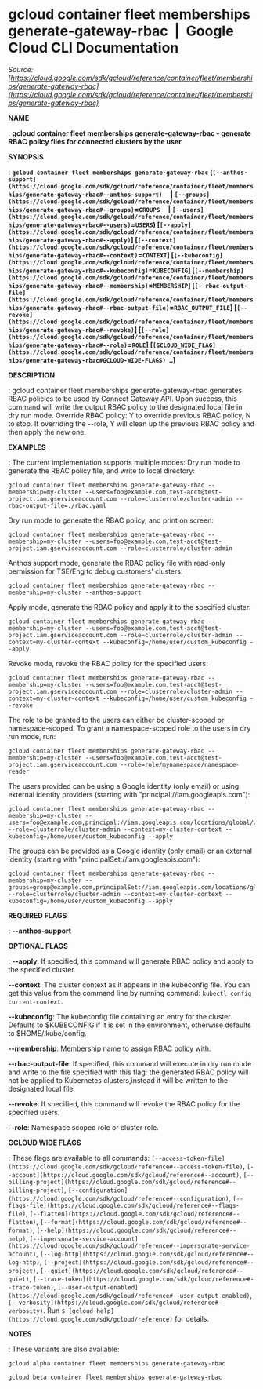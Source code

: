 # gcloud container fleet memberships generate-gateway-rbac  |  Google Cloud CLI Documentation

*Source: [https://cloud.google.com/sdk/gcloud/reference/container/fleet/memberships/generate-gateway-rbac](https://cloud.google.com/sdk/gcloud/reference/container/fleet/memberships/generate-gateway-rbac)*

**NAME**

: **gcloud container fleet memberships generate-gateway-rbac - generate RBAC policy files for connected clusters by the user**

**SYNOPSIS**

: **`gcloud container fleet memberships generate-gateway-rbac` (`[--anthos-support](https://cloud.google.com/sdk/gcloud/reference/container/fleet/memberships/generate-gateway-rbac#--anthos-support)`     | `[--groups](https://cloud.google.com/sdk/gcloud/reference/container/fleet/memberships/generate-gateway-rbac#--groups)`=`GROUPS`     | `[--users](https://cloud.google.com/sdk/gcloud/reference/container/fleet/memberships/generate-gateway-rbac#--users)`=`USERS`) [`[--apply](https://cloud.google.com/sdk/gcloud/reference/container/fleet/memberships/generate-gateway-rbac#--apply)`] [`[--context](https://cloud.google.com/sdk/gcloud/reference/container/fleet/memberships/generate-gateway-rbac#--context)`=`CONTEXT`] [`[--kubeconfig](https://cloud.google.com/sdk/gcloud/reference/container/fleet/memberships/generate-gateway-rbac#--kubeconfig)`=`KUBECONFIG`] [`[--membership](https://cloud.google.com/sdk/gcloud/reference/container/fleet/memberships/generate-gateway-rbac#--membership)`=`MEMBERSHIP`] [`[--rbac-output-file](https://cloud.google.com/sdk/gcloud/reference/container/fleet/memberships/generate-gateway-rbac#--rbac-output-file)`=`RBAC_OUTPUT_FILE`] [`[--revoke](https://cloud.google.com/sdk/gcloud/reference/container/fleet/memberships/generate-gateway-rbac#--revoke)`] [`[--role](https://cloud.google.com/sdk/gcloud/reference/container/fleet/memberships/generate-gateway-rbac#--role)`=`ROLE`] [`[GCLOUD_WIDE_FLAG](https://cloud.google.com/sdk/gcloud/reference/container/fleet/memberships/generate-gateway-rbac#GCLOUD-WIDE-FLAGS) …`]**

**DESCRIPTION**

: gcloud container fleet memberships generate-gateway-rbac generates RBAC policies
to be used by Connect Gateway API.
Upon success, this command will write the output RBAC policy to the designated
local file in dry run mode.
Override RBAC policy: Y to override previous RBAC policy, N to stop. If
overriding the --role, Y will clean up the previous RBAC policy and then apply
the new one.

**EXAMPLES**

: The current implementation supports multiple modes:
Dry run mode to generate the RBAC policy file, and write to local directory:

```
gcloud container fleet memberships generate-gateway-rbac --membership=my-cluster --users=foo@example.com,test-acct@test-project.iam.gserviceaccount.com --role=clusterrole/cluster-admin --rbac-output-file=./rbac.yaml
```

Dry run mode to generate the RBAC policy, and print on screen:

```
gcloud container fleet memberships generate-gateway-rbac --membership=my-cluster --users=foo@example.com,test-acct@test-project.iam.gserviceaccount.com --role=clusterrole/cluster-admin
```

Anthos support mode, generate the RBAC policy file with read-only permission for
TSE/Eng to debug customers' clusters:

```
gcloud container fleet memberships generate-gateway-rbac --membership=my-cluster --anthos-support
```

Apply mode, generate the RBAC policy and apply it to the specified cluster:

```
gcloud container fleet memberships generate-gateway-rbac --membership=my-cluster --users=foo@example.com,test-acct@test-project.iam.gserviceaccount.com --role=clusterrole/cluster-admin --context=my-cluster-context --kubeconfig=/home/user/custom_kubeconfig --apply
```

Revoke mode, revoke the RBAC policy for the specified users:

```
gcloud container fleet memberships generate-gateway-rbac --membership=my-cluster --users=foo@example.com,test-acct@test-project.iam.gserviceaccount.com --role=clusterrole/cluster-admin --context=my-cluster-context --kubeconfig=/home/user/custom_kubeconfig --revoke
```

The role to be granted to the users can either be cluster-scoped or
namespace-scoped. To grant a namespace-scoped role to the users in dry run mode,
run:

```
gcloud container fleet memberships generate-gateway-rbac --membership=my-cluster --users=foo@example.com,test-acct@test-project.iam.gserviceaccount.com --role=role/mynamespace/namespace-reader
```

The users provided can be using a Google identity (only email) or using external
identity providers (starting with "principal://iam.googleapis.com"):

```
gcloud container fleet memberships generate-gateway-rbac --membership=my-cluster --users=foo@example.com,principal://iam.googleapis.com/locations/global/workforcePools/pool/subject/user --role=clusterrole/cluster-admin --context=my-cluster-context --kubeconfig=/home/user/custom_kubeconfig --apply
```

The groups can be provided as a Google identity (only email) or an external
identity (starting with "principalSet://iam.googleapis.com"):

```
gcloud container fleet memberships generate-gateway-rbac --membership=my-cluster --groups=group@example.com,principalSet://iam.googleapis.com/locations/global/workforcePools/pool/group/ExampleGroup --role=clusterrole/cluster-admin --context=my-cluster-context --kubeconfig=/home/user/custom_kubeconfig --apply
```

**REQUIRED FLAGS**

: **--anthos-support**

**OPTIONAL FLAGS**

: **--apply**:
If specified, this command will generate RBAC policy and apply to the specified
cluster.

**--context**:
The cluster context as it appears in the kubeconfig file. You can get this value
from the command line by running command: `kubectl config
current-context`.

**--kubeconfig**:
The kubeconfig file containing an entry for the cluster. Defaults to $KUBECONFIG
if it is set in the environment, otherwise defaults to $HOME/.kube/config.

**--membership**:
Membership name to assign RBAC policy with.

**--rbac-output-file**:
If specified, this command will execute in dry run mode and write to the file
specified with this flag: the generated RBAC policy will not be applied to
Kubernetes clusters,instead it will be written to the designated local file.

**--revoke**:
If specified, this command will revoke the RBAC policy for the specified users.

**--role**:
Namespace scoped role or cluster role.

**GCLOUD WIDE FLAGS**

: These flags are available to all commands: `[--access-token-file](https://cloud.google.com/sdk/gcloud/reference#--access-token-file)`,
`[--account](https://cloud.google.com/sdk/gcloud/reference#--account)`, `[--billing-project](https://cloud.google.com/sdk/gcloud/reference#--billing-project)`,
`[--configuration](https://cloud.google.com/sdk/gcloud/reference#--configuration)`,
`[--flags-file](https://cloud.google.com/sdk/gcloud/reference#--flags-file)`,
`[--flatten](https://cloud.google.com/sdk/gcloud/reference#--flatten)`, `[--format](https://cloud.google.com/sdk/gcloud/reference#--format)`, `[--help](https://cloud.google.com/sdk/gcloud/reference#--help)`, `[--impersonate-service-account](https://cloud.google.com/sdk/gcloud/reference#--impersonate-service-account)`,
`[--log-http](https://cloud.google.com/sdk/gcloud/reference#--log-http)`,
`[--project](https://cloud.google.com/sdk/gcloud/reference#--project)`, `[--quiet](https://cloud.google.com/sdk/gcloud/reference#--quiet)`, `[--trace-token](https://cloud.google.com/sdk/gcloud/reference#--trace-token)`, `[--user-output-enabled](https://cloud.google.com/sdk/gcloud/reference#--user-output-enabled)`,
`[--verbosity](https://cloud.google.com/sdk/gcloud/reference#--verbosity)`.
Run `$ [gcloud help](https://cloud.google.com/sdk/gcloud/reference)` for details.

**NOTES**

: These variants are also available:

```
gcloud alpha container fleet memberships generate-gateway-rbac
```

```
gcloud beta container fleet memberships generate-gateway-rbac
```